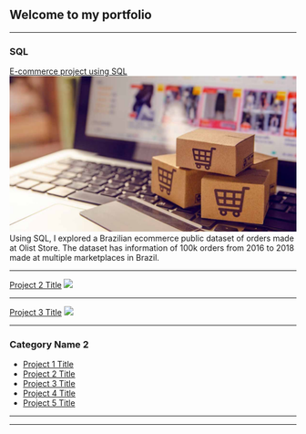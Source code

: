 ## Welcome to my portfolio

---

### SQL

[E-commerce project using SQL](/sql/ecommerce_project.md)
<img src="images/ecommerce.jpeg?raw=true"/>
Using SQL, I explored a Brazilian ecommerce public dataset of orders made at Olist Store. The dataset has information of 100k orders from 2016 to 2018 made at multiple marketplaces in Brazil. 

---
[Project 2 Title](/pdf/sample_presentation.pdf)
<img src="images/dummy_thumbnail.jpg?raw=true"/>

---
[Project 3 Title](http://example.com/)
<img src="images/dummy_thumbnail.jpg?raw=true"/>

---

### Category Name 2

- [Project 1 Title](http://example.com/)
- [Project 2 Title](http://example.com/)
- [Project 3 Title](http://example.com/)
- [Project 4 Title](http://example.com/)
- [Project 5 Title](http://example.com/)

---




---
